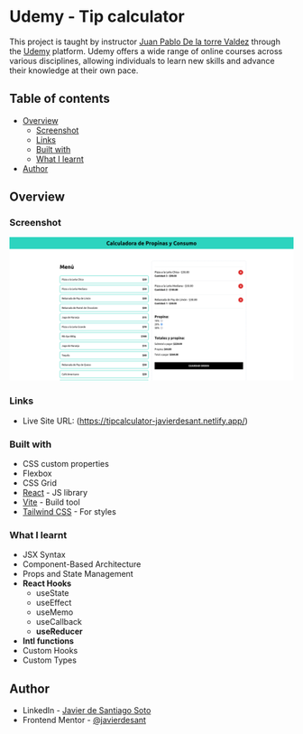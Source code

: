 # Udemy - Tip calculator

This project is taught by instructor [Juan Pablo De la torre Valdez](https://www.udemy.com/user/juanpablodelatorrevaldez/) through the [Udemy](https://www.udemy.com/) platform. Udemy offers a wide range of online courses across various disciplines, allowing individuals to learn new skills and advance their knowledge at their own pace.

## Table of contents

- [Overview](#overview)
  - [Screenshot](#screenshot)
  - [Links](#links)
  - [Built with](#built-with)
  - [What I learnt](#what-i-learnt)
- [Author](#author)

## Overview

### Screenshot

![](/public/screenshot-tipcalculator.png)

### Links

- Live Site URL: (https://tipcalculator-javierdesant.netlify.app/)

### Built with

- CSS custom properties
- Flexbox
- CSS Grid
- [React](https://reactjs.org/) - JS library
- [Vite](https://vitejs.dev/) - Build tool
- [Tailwind CSS](https://tailwindcss.com/) - For styles

### What I learnt

- JSX Syntax
- Component-Based Architecture
- Props and State Management
- **React Hooks**
  - useState
  - useEffect
  - useMemo
  - useCallback
  - **useReducer**
- **Intl functions**
- Custom Hooks
- Custom Types

## Author

- LinkedIn - [Javier de Santiago Soto](www.linkedin.com/in/javierdesant)
- Frontend Mentor - [@javierdesant](https://www.frontendmentor.io/profile/javierdesant)